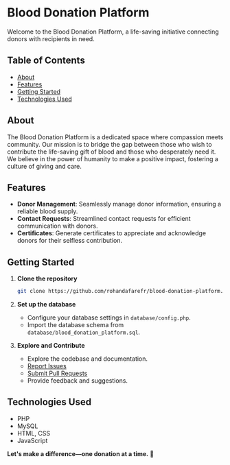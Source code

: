 # Blood Donation Platform

Welcome to the Blood Donation Platform, a life-saving initiative connecting donors with recipients in need.

## Table of Contents
- [About](#about)
- [Features](#features)
- [Getting Started](#getting-started)
- [Technologies Used](#technologies-used)

## About
The Blood Donation Platform is a dedicated space where compassion meets community. Our mission is to bridge the gap between those who wish to contribute the life-saving gift of blood and those who desperately need it. We believe in the power of humanity to make a positive impact, fostering a culture of giving and care.

## Features
- **Donor Management**: Seamlessly manage donor information, ensuring a reliable blood supply.
- **Contact Requests**: Streamlined contact requests for efficient communication with donors.
- **Certificates**: Generate certificates to appreciate and acknowledge donors for their selfless contribution.

## Getting Started
1. **Clone the repository**
    ```bash
    git clone https://github.com/rohandafarefr/blood-donation-platform.git
    ```

2. **Set up the database**
    - Configure your database settings in `database/config.php`.
    - Import the database schema from `database/blood_donation_platform.sql`.

3. **Explore and Contribute**
    - Explore the codebase and documentation.
    - [Report Issues](https://github.com/rohandafarefr/blood-donation-platform/issues)
    - [Submit Pull Requests](https://github.com/rohandafarefr/blood-donation-platform/pulls)
    - Provide feedback and suggestions.

## Technologies Used
- PHP
- MySQL
- HTML, CSS
- JavaScript


**Let's make a difference—one donation at a time.** 🤝
